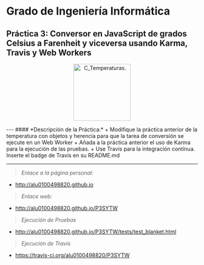 # Grado de Ingeniería Informática

## Práctica 3: Conversor en JavaScript de grados Celsius a Farenheit y viceversa usando Karma, Travis y Web Workers

<p align="Center">
  <img src="https://lh3.ggpht.com/Vn9sIUPcCVihrxMATWR_MjCIFuc5quCw-R3UN8Rmoze7rgaBhHdmF2RqjX3x28EJoQ=w300" title="C_Temperaturas." width="150" height="150">
</p>
---
#### *Descripción de la Práctica:*
  + Modifique la práctica anterior de la temperatura con objetos y herencia para que la tarea de conversión se ejecute en un Web Worker
  + Añada a la práctica anterior el uso de Karma para la ejecución de las pruebas.
  + Use Travis para la integración contínua. Inserte el badge de Travis en su README.md

---
> *Enlace a la página personal:*

  * http://alu0100498820.github.io



> *Enlace web:*

  * http://alu0100498820.github.io/P3SYTW



> *Ejecución de Pruebas*

  * http://alu0100498820.github.io/P3SYTW/tests/test_blanket.html



> *Ejecución de Travis*

  * https://travis-ci.org/alu0100498820/P3SYTW